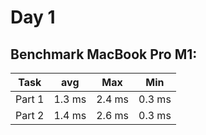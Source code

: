 # Day 1

## Benchmark MacBook Pro M1:
| Task         | avg       | Max    |   Min   |
|--------------|-----------|--------|---------|
| Part 1       | 1.3 ms    | 2.4 ms | 0.3 ms  |
| Part 2       | 1.4 ms    | 2.6 ms | 0.3 ms  |
